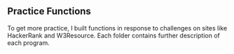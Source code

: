 ## Practice Functions
To get more practice, I built functions in response to challenges on sites like HackerRank and W3Resource. Each folder contains further description of each program.
